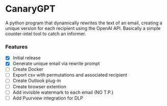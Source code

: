 # CanaryGPT

A python program that dynamically rewrites the text of an email, creating a unique version for each recipient using the OpenAI API. Basically a simple counter-intel tool to catch an informer.


### Features

- [x] Initial release
- [x] Generate unique email via rewrite prompt
- [ ] Create Docker
- [ ] Export csv with permutations and associated recipient 
- [ ] Create Outlook plug-in
- [ ] Create browser extention
- [ ] Add invisible watermark to each email (NO T.P.)
- [ ] Add Puurview integration for DLP